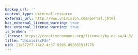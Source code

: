 ```yaml
---
backup_url: ''
content_type: external-resource
external_url: http://www.univision.com/portal.jhtml
has_external_licence_warning: true
has_external_license_warning: true
is_broken: ''
license: https://creativecommons.org/licenses/by-nc-sa/4.0/
title: "Univisi\xF3n"
uid: 11a572f7-74c2-4c37-9508-d9269151f776
---
```

